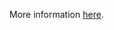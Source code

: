 More information [here](https://docs.prismacloud.io/en/enterprise-edition/policy-reference/azure-policies/azure-iam-policies/bc-azure-2-47).
